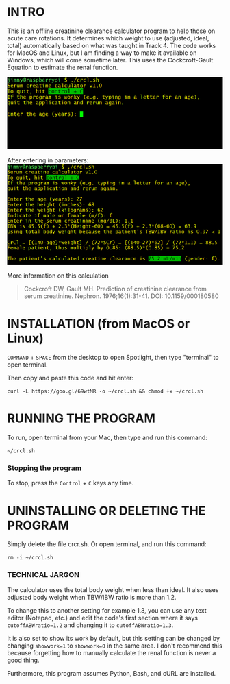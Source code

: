 # INTRO
This is an offline creatinine clearance calculator program to help those on acute care rotations. It determines which weight to use (adjusted, ideal, total) automatically based on what was taught in Track 4.
The code works for MacOS and Linux, but I am finding a way to make it available on Windows, which will come sometime later. This uses the Cockcroft-Gault Equation to estimate the renal function.

![(Program when ran](img/run.png)

After entering in parameters:
![After entering in parameters](img/result.PNG)

More information on this calculation
> Cockcroft DW, Gault MH. Prediction of creatinine clearance from serum creatinine. Nephron. 1976;16(1):31-41.
> DOI: 10.1159/000180580

# INSTALLATION (from MacOS or Linux)

`COMMAND` + `SPACE` from the desktop to open Spotlight, then type "terminal" to open terminal.

Then copy and paste this code and hit enter:
```
curl -L https://goo.gl/69wtMR -o ~/crcl.sh && chmod +x ~/crcl.sh
```


# RUNNING THE PROGRAM
To run, open terminal from your Mac, then type and run this command: 
```
~/crcl.sh
```

### Stopping the program
To stop, press the `Control` + `C` keys any time.

# UNINSTALLING OR DELETING THE PROGRAM
Simply delete the file crcr.sh. Or open terminal, and run this command:
```
rm -i ~/crcl.sh
```


### TECHNICAL JARGON
The calculator uses the total body weight when less than ideal. It also uses adjusted body weight when TBW/IBW ratio is more than 1.2.

To change this to another setting for example 1.3, you can use any text editor (Notepad, etc.) and edit the code's first section where it says `cutoffABWratio=1.2`
and changing it to `cutoffABWratio=1.3`.
 
 
It is also set to show its work by default, but this setting can be changed by changing `showwork=1` to `showwork=0` in the same area. I don't recommend this because forgetting how to manually calculate the renal function is never a good thing.

Furthermore, this program assumes Python, Bash, and cURL are installed.
